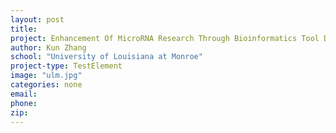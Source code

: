 ```yaml
---
layout: post
title:
project: Enhancement Of MicroRNA Research Through Bioinformatics Tool Development
author: Kun Zhang
school: "University of Louisiana at Monroe"
project-type: TestElement
image: "ulm.jpg"
categories: none
email:
phone:
zip:
---
```

<!--
school,image,category
"Louisiana State University and A&M College, Baton Rouge",lsu.png,LBRN Lead Institute
Grambling State University,grambling.jpeg,LBRN Primary Undergraduate Institutes
Louisiana State University at Shreveport,lsus2b.png,none
Louisiana Tech University,latech.jpg,none
Southeastern Louisiana University,selu.jpeg,none
Southern University and A&M College,su.gif,none
University of Louisiana at Monroe,ulm.jpg,none
Xavier University of Louisiana,xavier.jpeg,none

 -->

